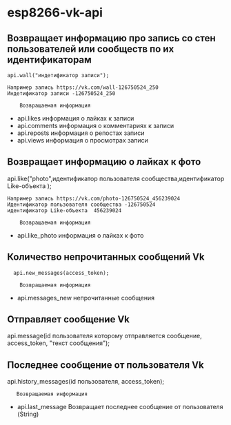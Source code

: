 # esp8266-vk-api
 
## Возвращает информацию про запись со стен пользователей или сообществ по их идентификаторам

    api.wall("индетификатор записи");
    
    Например запись https://vk.com/wall-126750524_250 
    Индетификатор записи -126750524_250 
  
        Возвращаемая информация
  
  * api.likes информация о лайках к записи
  * api.comments информация о комментариях к записи 
  * api.reposts информация о репостах записи 
  * api.views информация о просмотрах записи 

 ## Возвращает информацию о лайках к фото         
   
 api.like("photo",идентификатор пользователя сообщества,идентификатор Like-объекта ); 
     
    Например запись https://vk.com/photo-126750524_456239024 
    Идентификатор пользователя сообщества -126750524 
    идентификатор Like-объекта  456239024 
  
        Возвращаемая информация
  
  * api.like_photo информация о лайках к фото 

## Количество непрочитанных сообщений Vk
      api.new_messages(access_token);

        Возвращаемая информация  
        
  * api.messages_new непрочитанные сообщения

## Отправляет сообщение Vk
                               
api.message(id пользователя  которому отправляется сообщение, access_token, "текст сообщения"); 

## Последнее сообщение от пользователя Vk
  api.history_messages(id пользователя, access_token);

       Возвращаемая информация    
       
* api.last_message   Возвращает последнее сообщение от пользователя (String)

